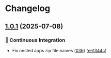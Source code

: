 # Changelog

## [1.0.1](https://github.com/grafana/plugin-ci-workflows/compare/plugins-package/v1.0.0...plugins-package/v1.0.1) (2025-07-08)


### 🤖 Continuous Integration

* Fix nested apps zip file names ([#36](https://github.com/grafana/plugin-ci-workflows/issues/36)) ([ee1344c](https://github.com/grafana/plugin-ci-workflows/commit/ee1344ca8211bc595561a92d88a023c31240487d))
